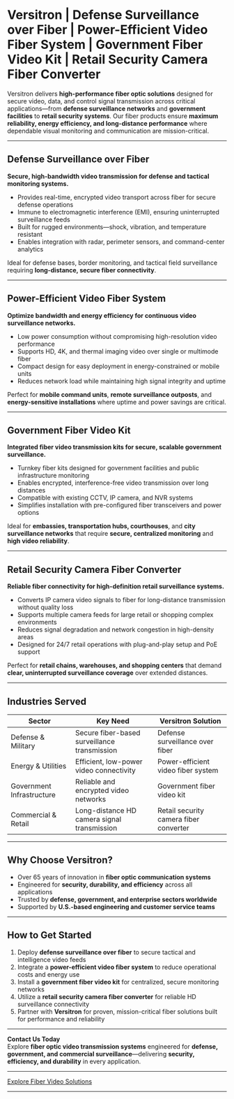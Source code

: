 # Versitron | Defense Surveillance over Fiber | Power-Efficient Video Fiber System | Government Fiber Video Kit | Retail Security Camera Fiber Converter

Versitron delivers **high-performance fiber optic solutions** designed for secure video, data, and control signal transmission across critical applications—from **defense surveillance networks** and **government facilities** to **retail security systems**. Our fiber products ensure **maximum reliability, energy efficiency, and long-distance performance** where dependable visual monitoring and communication are mission-critical.

---

## Defense Surveillance over Fiber

**Secure, high-bandwidth video transmission for defense and tactical monitoring systems.**

- Provides real-time, encrypted video transport across fiber for secure defense operations  
- Immune to electromagnetic interference (EMI), ensuring uninterrupted surveillance feeds  
- Built for rugged environments—shock, vibration, and temperature resistant  
- Enables integration with radar, perimeter sensors, and command-center analytics  

Ideal for defense bases, border monitoring, and tactical field surveillance requiring **long-distance, secure fiber connectivity**.

---

## Power-Efficient Video Fiber System

**Optimize bandwidth and energy efficiency for continuous video surveillance networks.**

- Low power consumption without compromising high-resolution video performance  
- Supports HD, 4K, and thermal imaging video over single or multimode fiber  
- Compact design for easy deployment in energy-constrained or mobile units  
- Reduces network load while maintaining high signal integrity and uptime  

Perfect for **mobile command units**, **remote surveillance outposts**, and **energy-sensitive installations** where uptime and power savings are critical.

---

## Government Fiber Video Kit

**Integrated fiber video transmission kits for secure, scalable government surveillance.**

- Turnkey fiber kits designed for government facilities and public infrastructure monitoring  
- Enables encrypted, interference-free video transmission over long distances  
- Compatible with existing CCTV, IP camera, and NVR systems  
- Simplifies installation with pre-configured fiber transceivers and power options  

Ideal for **embassies, transportation hubs, courthouses**, and **city surveillance networks** that require **secure, centralized monitoring** and **high video reliability**.

---

## Retail Security Camera Fiber Converter

**Reliable fiber connectivity for high-definition retail surveillance systems.**

- Converts IP camera video signals to fiber for long-distance transmission without quality loss  
- Supports multiple camera feeds for large retail or shopping complex environments  
- Reduces signal degradation and network congestion in high-density areas  
- Designed for 24/7 retail operations with plug-and-play setup and PoE support  

Perfect for **retail chains, warehouses, and shopping centers** that demand **clear, uninterrupted surveillance coverage** over extended distances.

---

## Industries Served

| Sector                  | Key Need                                      | Versitron Solution                                   |
|--------------------------|-----------------------------------------------|------------------------------------------------------|
| Defense & Military       | Secure fiber-based surveillance transmission  | Defense surveillance over fiber                      |
| Energy & Utilities       | Efficient, low-power video connectivity       | Power-efficient video fiber system                   |
| Government Infrastructure| Reliable and encrypted video networks         | Government fiber video kit                           |
| Commercial & Retail      | Long-distance HD camera signal transmission   | Retail security camera fiber converter               |

---

## Why Choose Versitron?

- Over 65 years of innovation in **fiber optic communication systems**  
- Engineered for **security, durability, and efficiency** across all applications  
- Trusted by **defense, government, and enterprise sectors worldwide**  
- Supported by **U.S.-based engineering and customer service teams**  

---

## How to Get Started

1. Deploy **defense surveillance over fiber** to secure tactical and intelligence video feeds  
2. Integrate a **power-efficient video fiber system** to reduce operational costs and energy use  
3. Install a **government fiber video kit** for centralized, secure monitoring networks  
4. Utilize a **retail security camera fiber converter** for reliable HD surveillance connectivity  
5. Partner with **Versitron** for proven, mission-critical fiber solutions built for performance and reliability  

---

**Contact Us Today**  
Explore **fiber optic video transmission systems** engineered for **defense, government, and commercial surveillance**—delivering **security, efficiency, and durability** in every application.  

---

[Explore Fiber Video Solutions](https://www.versitron.com/collections/fiber-optic-video-products)

---
